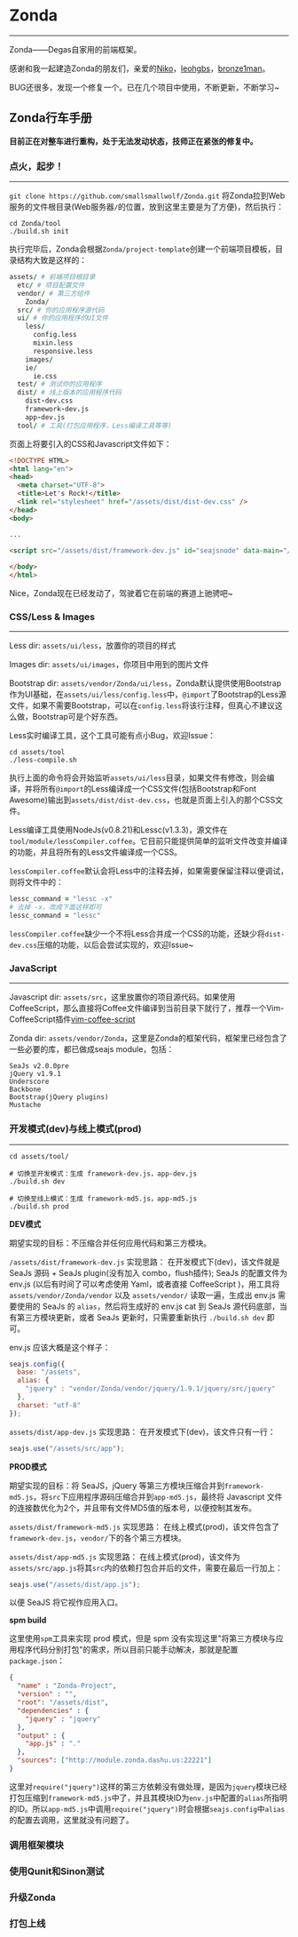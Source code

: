 # Zonda

-------------

Zonda——Degas自家用的前端框架。

感谢和我一起建造Zonda的朋友们，亲爱的[Niko](http://niko-blog.com/)，[leohgbs](https://github.com/leohgbs)，[bronze1man](http://bs.ikm.me/)。

BUG还很多，发现一个修复一个。已在几个项目中使用，不断更新，不断学习~

## Zonda行车手册

**目前正在对整车进行重构，处于无法发动状态，技师正在紧张的修复中。**

### 点火，起步！
- - -

`git clone https://github.com/smallsmallwolf/Zonda.git` 将Zonda拉到Web服务的文件根目录(Web服务器`/`的位置，放到这里主要是为了方便)，然后执行：

```shell
cd Zonda/tool
./build.sh init
```

执行完毕后，Zonda会根据`Zonda/project-template`创建一个前端项目模板，目录结构大致是这样的：

```coffeescript
assets/ # 前端项目根目录
  etc/ # 项目配置文件  
  vendor/ # 第三方组件
    Zonda/   
  src/ # 你的应用程序源代码 
  ui/ # 你的应用程序的UI文件
    less/
      config.less
      mixin.less
      responsive.less
    images/
    ie/
      ie.css      
  test/ # 测试你的应用程序  
  dist/ # 线上版本的应用程序代码
    dist-dev.css
    framework-dev.js
    app-dev.js   
  tool/ # 工具(打包应用程序，Less编译工具等等)
```

页面上将要引入的CSS和Javascript文件如下：

```html
<!DOCTYPE HTML>
<html lang="en">
<head>
  <meta charset="UTF-8">
  <title>Let's Rock!</title>
  <link rel="stylesheet" href="/assets/dist/dist-dev.css" />
</head>
<body>

... 

<script src="/assets/dist/framework-dev.js" id="seajsnode" data-main="/assets/dist/app-dev.js" ></script>
  
</body>
</html>
```

Nice，Zonda现在已经发动了，驾驶着它在前端的赛道上驰骋吧~

### CSS/Less & Images
- - -

Less dir: `assets/ui/less`，放置你的项目的样式

Images dir: `assets/ui/images`，你项目中用到的图片文件

Bootstrap dir: `assets/vendor/Zonda/ui/less`，Zonda默认提供使用Bootstrap作为UI基础，在`assets/ui/less/config.less`中，`@import`了Bootstrap的Less源文件，如果不需要Bootstrap，可以在`config.less`将该行注释，但真心不建议这么做，Bootstrap可是个好东西。

Less实时编译工具，这个工具可能有点小Bug，欢迎Issue：

```shell
cd assets/tool
./less-compile.sh
```

执行上面的命令将会开始监听`assets/ui/less`目录，如果文件有修改，则会编译，并将所有`@import`的Less编译成一个CSS文件(包括Bootstrap和Font Awesome)输出到`assets/dist/dist-dev.css`，也就是页面上引入的那个CSS文件。

Less编译工具使用NodeJs(v0.8.21)和Lessc(v1.3.3)，源文件在`tool/module/lessCompiler.coffee`。它目前只能提供简单的监听文件改变并编译的功能，并且将所有的Less文件编译成一个CSS。

`lessCompiler.coffee`默认会将Less中的注释去掉，如果需要保留注释以便调试，则将文件中的：

```coffeescript
lessc_command = "lessc -x"
# 去掉 -x，改成下面这样即可
lessc_command = "lessc"
```

`lessCompiler.coffee`缺少一个不将Less合并成一个CSS的功能，还缺少将`dist-dev.css`压缩的功能，以后会尝试实现的，欢迎Issue~

### JavaScript
- - -

Javascript dir: `assets/src`，这里放置你的项目源代码。如果使用CoffeeScript，那么直接将Coffee文件编译到当前目录下就行了，推荐一个Vim-CoffeeScript插件[vim-coffee-script](https://github.com/kchmck/vim-coffee-script)

Zonda dir: `assets/vendor/Zonda`，这里是Zonda的框架代码，框架里已经包含了一些必要的库，都已做成seajs module，包括：

```
SeaJs v2.0.0pre
jQuery v1.9.1
Underscore
Backbone
Bootstrap(jQuery plugins)
Mustache
```

### 开发模式(dev)与线上模式(prod)
- - -

```shell
cd assets/tool/

# 切换至开发模式：生成 framework-dev.js，app-dev.js
./build.sh dev

# 切换至线上模式：生成 framework-md5.js，app-md5.js
./build.sh prod
```

**DEV模式**

期望实现的目标：不压缩合并任何应用代码和第三方模块。

`/assets/dist/framework-dev.js`
实现思路：
在开发模式下(dev)，该文件就是 SeaJs 源码 + SeaJs plugin(没有加入 combo，flush插件);
SeaJs 的配置文件为 env.js (以后有时间了可以考虑使用 Yaml，或者直接 CoffeeScript )，用工具将 `assets/vendor/Zonda/vendor` 以及 `assets/vendor/` 读取一遍，生成出 env.js 需要使用的 SeaJs 的 `alias`，然后将生成好的 env.js cat 到 SeaJs 源代码底部，当有第三方模块更新，或者 SeaJs 更新时，只需要重新执行 `./build.sh dev` 即可。

env.js 应该大概是这个样子：

```javascript
seajs.config({
  base: "/assets",
  alias: {
    "jquery" : "vendor/Zonda/vendor/jquery/1.9.1/jquery/src/jquery"
  },
  charset: "utf-8"
});
```
`assets/dist/app-dev.js`
实现思路：
在开发模式下(dev)，该文件只有一行：
```javascript
seajs.use("/assets/src/app");
```

**PROD模式**

期望实现的目标：将 SeaJS，jQuery 等第三方模块压缩合并到`framework-md5.js`，将`src`下应用程序源码压缩合并到`app-md5.js`，最终将 Javascript 文件的连接数优化为2个，并且带有文件MD5值的版本号，以便控制其发布。

`assets/dist/framework-md5.js`
实现思路：
在线上模式(prod)，该文件包含了`framework-dev.js`，`vendor/`下的各个第三方模块。

`assets/dist/app-md5.js`
实现思路：
在线上模式(prod)，该文件为`assets/src/app.js`将其`src`内的依赖打包合并后的文件，需要在最后一行加上：
```javascript
seajs.use("/assets/dist/app.js");
```

以便 SeaJS 将它视作应用入口。

**spm build**

这里使用`spm`工具来实现 prod 模式，但是 spm 没有实现这里"将第三方模块与应用程序代码分别打包"的需求，所以目前只能手动解决，那就是配置`package.json`：
```json
{
  "name" : "Zonda-Project",
  "version" : "",
  "root": "/assets/dist",
  "dependencies" : {
    "jquery" : "jquery"
  },
  "output" : {
    "app.js" : "."
  },
  "sources": ["http://module.zonda.dashu.us:22221"]
}
```
这里对`require("jquery")`这样的第三方依赖没有做处理，是因为`jquery`模块已经打包压缩到`framework-md5.js`中了，并且其模块ID为`env.js`中配置的`alias`所指明的ID。所以`app-md5.js`中调用`require("jquery")`时会根据`seajs.config`中`alias`的配置去调用，这里就没有问题了。

### 调用框架模块

### 使用Qunit和Sinon测试

### 升级Zonda

### 打包上线
